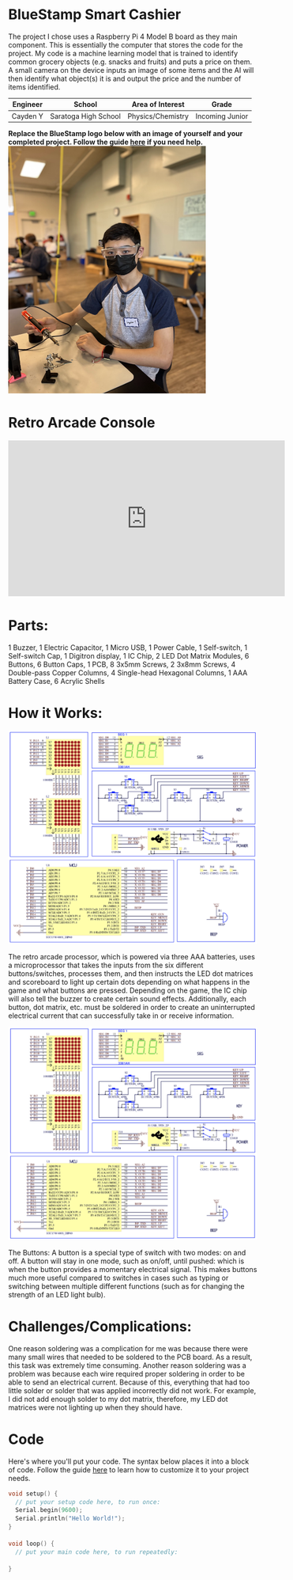 # BlueStamp Smart Cashier
The project I chose uses a Raspberry Pi 4 Model B board as they main component. This is essentially the computer that stores the code for the project. My code is a machine learning model that is trained to identify common grocery objects (e.g. snacks and fruits) and puts a price on them. A small camera on the device inputs an image of some items and the AI will then identify what object(s) it is and output the price and the number of items identified.

<!---
You should comment out all portions of your portfolio that you have not completed yet, as well as any instructions:
```HTML
<!--- This is an HTML comment in Markdown -->
<!--- Anything between these symbols will not render on the published site
```
-->

| **Engineer** | **School** | **Area of Interest** | **Grade** |
|:--:|:--:|:--:|:--:|
| Cayden Y | Saratoga High School | Physics/Chemistry | Incoming Junior |

**Replace the BlueStamp logo below with an image of yourself and your completed project. Follow the guide [here](https://tomcam.github.io/least-github-pages/adding-images-github-pages-site.html) if you need help.**
<img src="headshot.png" 
     width="400" 
     height="500" />

<!---# Final Milestone

**Don't forget to replace the text below with the embedding for your milestone video. Go to Youtube, click Share -> Embed, and copy and paste the code to replace what's below.**

<iframe width="560" height="315" src="https://www.youtube.com/embed/F7M7imOVGug" title="YouTube video player" frameborder="0" allow="accelerometer; autoplay; clipboard-write; encrypted-media; gyroscope; picture-in-picture; web-share" allowfullscreen></iframe>

For your final milestone, explain the outcome of your project. Key details to include are:
- What you've accomplished since your previous milestone
- What your biggest challenges and triumphs were at BSE
- A summary of key topics you learned about
- What you hope to learn in the future after everything you've learned at BSE-->



<!--# Second Milestone

**Don't forget to replace the text below with the embedding for your milestone video. Go to Youtube, click Share -> Embed, and copy and paste the code to replace what's below.**

<iframe width="560" height="315" src="https://www.youtube.com/embed/y3VAmNlER5Y" title="YouTube video player" frameborder="0" allow="accelerometer; autoplay; clipboard-write; encrypted-media; gyroscope; picture-in-picture; web-share" allowfullscreen></iframe>

For your second milestone, explain what you've worked on since your previous milestone. You can highlight:
- Technical details of what you've accomplished and how they contribute to the final goal
- What has been surprising about the project so far
- Previous challenges you faced that you overcame
- What needs to be completed before your final milestone-->

<!---# First Milestone

**Don't forget to replace the text below with the embedding for your milestone video. Go to Youtube, click Share -> Embed, and copy and paste the code to replace what's below.**

<iframe width="560" height="315" src="https://www.youtube.com/embed/CaCazFBhYKs" title="YouTube video player" frameborder="0" allow="accelerometer; autoplay; clipboard-write; encrypted-media; gyroscope; picture-in-picture; web-share" allowfullscreen></iframe>


For your first milestone, explain what you've worked on since your previous milestone. You can highlight:
- Technical details of what you've accomplished and how they contribute to the final goal
- What has been surprising about the project so far
- Challenges in the future
- What needs to be completed before your final milestone-->

# Retro Arcade Console

<iframe width="560" height="315" src="https://www.youtube.com/embed/4vww2JQ0xkE?si=JVcywouwzf4S4CA3" title="YouTube video player" frameborder="0" allow="accelerometer; autoplay; clipboard-write; encrypted-media; gyroscope; picture-in-picture; web-share" referrerpolicy="strict-origin-when-cross-origin" allowfullscreen></iframe>

# Parts:
1 Buzzer, 1 Electric Capacitor, 1 Micro USB, 1 Power Cable, 1 Self-switch, 1 Self-switch Cap, 1 Digitron display, 1 IC Chip, 2 LED Dot Matrix Modules, 6 Buttons, 6 Button Caps, 1 PCB, 8 3x5mm Screws, 2 3x8mm Screws, 4 Double-pass Copper Columns, 4 Single-head Hexagonal Columns, 1 AAA Battery Case, 6 Acrylic Shells

# How it Works:
<img src="schematic.png" />

The retro arcade processor, which is powered via three AAA batteries, uses a microprocessor that takes the inputs from the six different buttons/switches, processes them, and then instructs the LED dot matrices and scoreboard to light up certain dots depending on what happens in the game and what buttons are pressed. Depending on the game, the IC chip will also tell the buzzer to create certain sound effects. Additionally, each button, dot matrix, etc. must be soldered in order to create an uninterrupted electrical current that can successfully take in or receive information.

<img src="schematics_2.png" />

The Buttons:
A button is a special type of switch with two modes: on and off. A button will stay in one mode, such as on/off, until pushed: which is when the button provides a momentary electrical signal. This makes buttons much more useful compared to switches in cases such as typing or switching between multiple different functions (such as for changing the strength of an LED light bulb).

# Challenges/Complications:
One reason soldering was a complication for me was because there were many small wires that needed to be soldered to the PCB board. As a result, this task was extremely time consuming. Another reason soldering was a problem was because each wire required proper soldering in order to be able to send an electrical current. Because of this, everything that had too little  solder or solder that was applied incorrectly did not work. For example, I did not add enough solder to my dot matrix, therefore, my LED dot matrices were not lighting up when they  should have.

# Code
Here's where you'll put your code. The syntax below places it into a block of code. Follow the guide [here]([url](https://www.markdownguide.org/extended-syntax/)) to learn how to customize it to your project needs. 

```c++
void setup() {
  // put your setup code here, to run once:
  Serial.begin(9600);
  Serial.println("Hello World!");
}

void loop() {
  // put your main code here, to run repeatedly:

}
```

<!---# Bill of Materials
Here's where you'll list the parts in your project. To add more rows, just copy and paste the example rows below.
Don't forget to place the link of where to buy each component inside the quotation marks in the corresponding row after href =. Follow the guide [here]([url](https://www.markdownguide.org/extended-syntax/)) to learn how to customize this to your project needs. 

| **Part** | **Note** | **Price** | **Link** |
|:--:|:--:|:--:|:--:|
| Item Name | What the item is used for | $Price | <a href="https://www.amazon.com/Arduino-A000066-ARDUINO-UNO-R3/dp/B008GRTSV6/"> Link </a> |
| Item Name | What the item is used for | $Price | <a href="https://www.amazon.com/Arduino-A000066-ARDUINO-UNO-R3/dp/B008GRTSV6/"> Link </a> |
| Item Name | What the item is used for | $Price | <a href="https://www.amazon.com/Arduino-A000066-ARDUINO-UNO-R3/dp/B008GRTSV6/"> Link </a> |

# Other Resources/Examples
One of the best parts about Github is that you can view how other people set up their own work. Here are some past BSE portfolios that are awesome examples. You can view how they set up their portfolio, and you can view their index.md files to understand how they implemented different portfolio components.
- [Example 1](https://trashytuber.github.io/YimingJiaBlueStamp/)
- [Example 2](https://sviatil0.github.io/Sviatoslav_BSE/)
- [Example 3](https://arneshkumar.github.io/arneshbluestamp/)

To watch the BSE tutorial on how to create a portfolio, click here.
